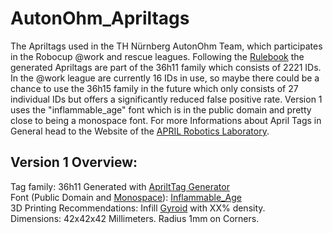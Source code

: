 # AutonOhm_Apriltags
The Apriltags used in the TH Nürnberg AutonOhm Team, which participates in the Robocup @work and rescue leagues. Following the [Rulebook](https://github.com/robocup-at-work/rulebook/blob/main/Rulebook.pdf "The Holy Scripture") the generated Apriltags are part of the 36h11 family which consists of 2221 IDs. In the @work league are currently 16 IDs in use, so maybe there could be a chance to use the 36h15 family in the future which only consists of 27 individual IDs but offers a significantly reduced false positive rate. Version 1 uses the "inflammable_age" font which is in the public domain and pretty close to being a monospace font. For more Informations about April Tags in General head to the Website of the [APRIL Robotics Laboratory](https://april.eecs.umich.edu/software/apriltag).

## Version 1 Overview:
Tag family: 36h11 
Generated with [ApriltTag Generator](https://chaitanyantr.github.io/apriltag.html "AprilTag Generator")  
Font (Public Domain and [Monospace](https://en.wikipedia.org/wiki/Monospaced_font)): [Inflammable_Age](https://www.dafont.com/inflammable-age.font "DaFont")   
3D Printing Recommendations: Infill [Gyroid](https://help.prusa3d.com/article/infill-patterns_177130) with XX% density.  
Dimensions: 42x42x42 Millimeters. Radius 1mm on Corners.


